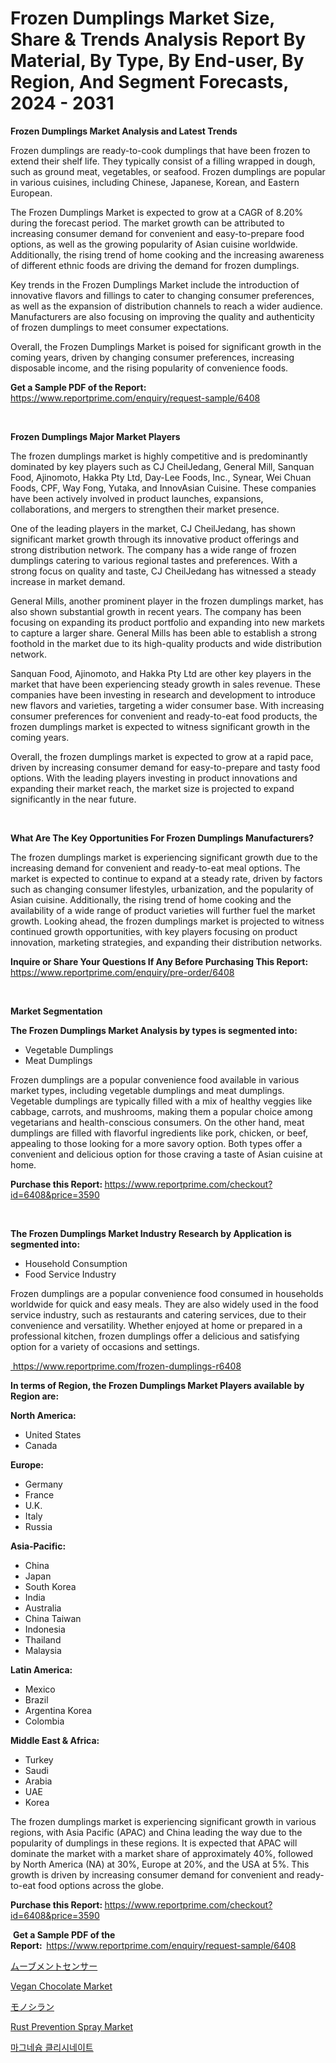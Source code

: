 <p><h1>Frozen Dumplings Market Size, Share & Trends Analysis Report By Material, By Type, By End-user, By Region, And Segment Forecasts, 2024 - 2031</h1></p><p><strong>Frozen Dumplings Market Analysis and Latest Trends</strong></p>
<p><p>Frozen dumplings are ready-to-cook dumplings that have been frozen to extend their shelf life. They typically consist of a filling wrapped in dough, such as ground meat, vegetables, or seafood. Frozen dumplings are popular in various cuisines, including Chinese, Japanese, Korean, and Eastern European.</p><p>The Frozen Dumplings Market is expected to grow at a CAGR of 8.20% during the forecast period. The market growth can be attributed to increasing consumer demand for convenient and easy-to-prepare food options, as well as the growing popularity of Asian cuisine worldwide. Additionally, the rising trend of home cooking and the increasing awareness of different ethnic foods are driving the demand for frozen dumplings.</p><p>Key trends in the Frozen Dumplings Market include the introduction of innovative flavors and fillings to cater to changing consumer preferences, as well as the expansion of distribution channels to reach a wider audience. Manufacturers are also focusing on improving the quality and authenticity of frozen dumplings to meet consumer expectations.</p><p>Overall, the Frozen Dumplings Market is poised for significant growth in the coming years, driven by changing consumer preferences, increasing disposable income, and the rising popularity of convenience foods.</p></p>
<p><strong>Get a Sample PDF of the Report:&nbsp;</strong> <a href="https://www.reportprime.com/enquiry/request-sample/6408">https://www.reportprime.com/enquiry/request-sample/6408</a></p>
<p>&nbsp;</p>
<p><strong>Frozen Dumplings Major Market Players</strong></p>
<p><p>The frozen dumplings market is highly competitive and is predominantly dominated by key players such as CJ CheilJedang, General Mill, Sanquan Food, Ajinomoto, Hakka Pty Ltd, Day-Lee Foods, Inc., Synear, Wei Chuan Foods, CPF, Way Fong, Yutaka, and InnovAsian Cuisine. These companies have been actively involved in product launches, expansions, collaborations, and mergers to strengthen their market presence.</p><p>One of the leading players in the market, CJ CheilJedang, has shown significant market growth through its innovative product offerings and strong distribution network. The company has a wide range of frozen dumplings catering to various regional tastes and preferences. With a strong focus on quality and taste, CJ CheilJedang has witnessed a steady increase in market demand.</p><p>General Mills, another prominent player in the frozen dumplings market, has also shown substantial growth in recent years. The company has been focusing on expanding its product portfolio and expanding into new markets to capture a larger share. General Mills has been able to establish a strong foothold in the market due to its high-quality products and wide distribution network.</p><p>Sanquan Food, Ajinomoto, and Hakka Pty Ltd are other key players in the market that have been experiencing steady growth in sales revenue. These companies have been investing in research and development to introduce new flavors and varieties, targeting a wider consumer base. With increasing consumer preferences for convenient and ready-to-eat food products, the frozen dumplings market is expected to witness significant growth in the coming years.</p><p>Overall, the frozen dumplings market is expected to grow at a rapid pace, driven by increasing consumer demand for easy-to-prepare and tasty food options. With the leading players investing in product innovations and expanding their market reach, the market size is projected to expand significantly in the near future.</p></p>
<p>&nbsp;</p>
<p><strong>What Are The Key Opportunities For Frozen Dumplings Manufacturers?</strong></p>
<p><p>The frozen dumplings market is experiencing significant growth due to the increasing demand for convenient and ready-to-eat meal options. The market is expected to continue to expand at a steady rate, driven by factors such as changing consumer lifestyles, urbanization, and the popularity of Asian cuisine. Additionally, the rising trend of home cooking and the availability of a wide range of product varieties will further fuel the market growth. Looking ahead, the frozen dumplings market is projected to witness continued growth opportunities, with key players focusing on product innovation, marketing strategies, and expanding their distribution networks.</p></p>
<p><strong>Inquire or Share Your Questions If Any Before Purchasing This Report:</strong> <a href="https://www.reportprime.com/enquiry/pre-order/6408">https://www.reportprime.com/enquiry/pre-order/6408</a></p>
<p>&nbsp;</p>
<p><strong>Market Segmentation</strong></p>
<p><strong>The Frozen Dumplings Market Analysis by types is segmented into:</strong></p>
<p><ul><li>Vegetable Dumplings</li><li>Meat Dumplings</li></ul></p>
<p><p>Frozen dumplings are a popular convenience food available in various market types, including vegetable dumplings and meat dumplings. Vegetable dumplings are typically filled with a mix of healthy veggies like cabbage, carrots, and mushrooms, making them a popular choice among vegetarians and health-conscious consumers. On the other hand, meat dumplings are filled with flavorful ingredients like pork, chicken, or beef, appealing to those looking for a more savory option. Both types offer a convenient and delicious option for those craving a taste of Asian cuisine at home.</p></p>
<p><strong>Purchase this Report:&nbsp;</strong><a href="https://www.reportprime.com/checkout?id=6408&price=3590">https://www.reportprime.com/checkout?id=6408&price=3590</a></p>
<p>&nbsp;</p>
<p><strong>The Frozen Dumplings Market Industry Research by Application is segmented into:</strong></p>
<p><ul><li>Household Consumption</li><li>Food Service Industry</li></ul></p>
<p><p>Frozen dumplings are a popular convenience food consumed in households worldwide for quick and easy meals. They are also widely used in the food service industry, such as restaurants and catering services, due to their convenience and versatility. Whether enjoyed at home or prepared in a professional kitchen, frozen dumplings offer a delicious and satisfying option for a variety of occasions and settings.</p></p>
<p><a href="https://www.reportprime.com/frozen-dumplings-r6408">&nbsp;https://www.reportprime.com/frozen-dumplings-r6408</a></p>
<p><strong>In terms of Region, the Frozen Dumplings Market Players available by Region are:</strong></p>
<p>
    <p> <strong> North America: </strong>
        <ul>
            <li>United States</li>
            <li>Canada</li>
        </ul>
        </p> 
    <p> <strong> Europe: </strong>
        <ul>
            <li>Germany</li>
            <li>France</li>
            <li>U.K.</li>
            <li>Italy</li>
            <li>Russia</li>
        </ul>
        </p> 
    <p> <strong> Asia-Pacific: </strong>
        <ul>
            <li>China</li>
            <li>Japan</li>
            <li>South Korea</li>
            <li>India</li>
            <li>Australia</li>
            <li>China Taiwan</li>
            <li>Indonesia</li>
            <li>Thailand</li>
            <li>Malaysia</li>
        </ul>
        </p> 
    <p> <strong> Latin America: </strong>
        <ul>
            <li>Mexico</li>
            <li>Brazil</li>
            <li>Argentina Korea</li>
            <li>Colombia</li>
        </ul>
        </p> 
    <p> <strong> Middle East & Africa: </strong>
        <ul>
            <li>Turkey</li>
            <li>Saudi</li>
            <li>Arabia</li>
            <li>UAE</li>
            <li>Korea</li>
        </ul>
    </p>
    </p>
<p><p>The frozen dumplings market is experiencing significant growth in various regions, with Asia Pacific (APAC) and China leading the way due to the popularity of dumplings in these regions. It is expected that APAC will dominate the market with a market share of approximately 40%, followed by North America (NA) at 30%, Europe at 20%, and the USA at 5%. This growth is driven by increasing consumer demand for convenient and ready-to-eat food options across the globe.</p></p>
<p><strong>Purchase this Report: </strong><a href="https://www.reportprime.com/checkout?id=6408&price=3590">https://www.reportprime.com/checkout?id=6408&price=3590</a></p>
<p>&nbsp;<strong>Get a Sample PDF of the Report:&nbsp;&nbsp;</strong><a href="https://www.reportprime.com/enquiry/request-sample/6408">https://www.reportprime.com/enquiry/request-sample/6408</a></p>
<p><strong></strong></p>
<p><p><a href="https://medium.com/@deontestanton2023/%E5%8B%95%E3%81%8D%E3%82%BB%E3%83%B3%E3%82%B5%E3%83%BC%E5%B8%82%E5%A0%B4%E3%81%AE%E5%88%86%E6%9E%90-%E3%82%B0%E3%83%AD%E3%83%BC%E3%83%90%E3%83%AB%E7%94%A3%E6%A5%AD%E3%81%AE%E5%B1%95%E6%9C%9B%E3%81%A8%E4%BA%88%E6%B8%AC-2024%E5%B9%B4%E3%81%8B%E3%82%892031%E5%B9%B4-4ca4c82bfc60">ムーブメントセンサー</a></p><p><a href="https://github.com/AlysaLedner2023/Market-Research-Report-List-1/blob/main/vegan-chocolate-market.md">Vegan Chocolate Market</a></p><p><a href="https://github.com/hwbcz413288296/Market-Research-Report-List-2/blob/main/202866375100.md">モノシラン</a></p><p><a href="https://issuu.com/reportprime-2/docs/rust-prevention-spray-market-size-2030.pptx">Rust Prevention Spray Market</a></p><p><a href="https://medium.com/@dadanedu33/%EB%A7%88%EA%B7%B8%EB%84%A4%EC%8A%98-%ED%81%B4%EB%9D%BC%EC%9D%B4%EC%8B%9C%EB%84%A4%EC%9D%B4%ED%8A%B8-%EC%8B%9C%EC%9E%A5-%EC%9C%A0%ED%98%95-%EC%9D%91%EC%9A%A9-%EB%B0%8F-%EC%A7%80%EB%A6%AC%EC%97%90-%EB%8C%80%ED%95%9C-%ED%8F%AC%EA%B4%84%EC%A0%81%EC%9D%B8-%ED%8F%89%EA%B0%80-81e74b1ffc5a">마그네슘 클리시네이트</a></p></p>